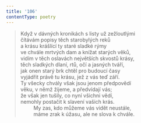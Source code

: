 ```yaml
---
title: '106'
contentType: poetry
---
```


> Když v dávných kronikách s listy už zežloutlými  
> čítávám popisy těch starobylých reků  
> a krásu krášlící ty staré sladké rýmy  
> ve chvále mrtvých dam a knížat starých věků,  
> vidím v těch oslavách největších skvostů krásy,  
> těch sladkých dlaní, rtů, očí a jasných tváří,  
> jak onen starý brk chtěl pro budoucí časy  
> vyjádřit právě tu krásu, jež z vás teď září.  
> Ty všecky chvály však jsou jenom předpovědí  
> věku, v němž žijeme, a předvídají vás;  
> že však jen tušily, co nyní všichni vědí,  
> nemohly postačit k slavení vašich krás.  
>          My zas, kdo můžeme vás vidět neustále,  
>          máme zrak k úžasu, ale ne slova k chvále.

